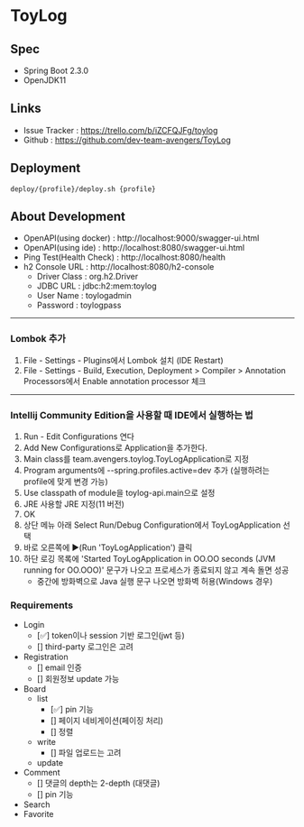 # ToyLog

## Spec
- Spring Boot 2.3.0
- OpenJDK11

## Links
- Issue Tracker : https://trello.com/b/iZCFQJFg/toylog
- Github : https://github.com/dev-team-avengers/ToyLog

## Deployment
```shell script
deploy/{profile}/deploy.sh {profile}
```

## About Development
- OpenAPI(using docker) : http://localhost:9000/swagger-ui.html
- OpenAPI(using ide) : http://localhost:8080/swagger-ui.html
- Ping Test(Health Check) : http://localhost:8080/health
- h2 Console URL : http://localhost:8080/h2-console
    - Driver Class : org.h2.Driver
    - JDBC URL : jdbc:h2:mem:toylog
    - User Name : toylogadmin
    - Password : toylogpass
---
### Lombok 추가
1. File - Settings - Plugins에서 Lombok 설치 (IDE Restart)
2. File - Settings - Build, Execution, Deployment > Compiler > Annotation Processors에서 Enable annotation processor 체크
---
### Intellij Community Edition을 사용할 때 IDE에서 실행하는 법
1. Run - Edit Configurations 연다
2. Add New Configurations로 Application을 추가한다.
3. Main class를 team.avengers.toylog.ToyLogApplication로 지정
4. Program arguments에 --spring.profiles.active=dev 추가 (실행하려는 profile에 맞게 변경 가능)
5. Use classpath of module을 toylog-api.main으로 설정
6. JRE 사용할 JRE 지정(11 버전)
7. OK
8. 상단 메뉴 아래 Select Run/Debug Configuration에서 ToyLogApplication 선택
9. 바로 오른쪽에 ▶(Run 'ToyLogApplication') 클릭
10. 하단 로깅 목록에 'Started ToyLogApplication in OO.OO seconds (JVM running for OO.OOO)' 문구가 나오고 프로세스가 종료되지 않고 계속 돌면 성공
    - 중간에 방화벽으로 Java 실행 문구 나오면 방화벽 허용(Windows 경우)
    
### Requirements
- Login
    - [:white_check_mark:] token이나 session 기반 로그인(jwt 등)
    - [] third-party 로그인은 고려
- Registration
    - [] email 인증 
    - [] 회원정보 update 가능
- Board
    - list
        - [:white_check_mark:] pin 기능
        - [] 페이지 네비게이션(페이징 처리)
        - [] 정렬
    - write
        - [] 파일 업로드는 고려
    - update
- Comment
    - [] 댓글의 depth는 2-depth (대댓글)
    - [] pin 기능
- Search
- Favorite